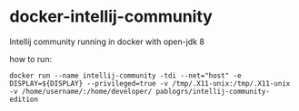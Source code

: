 # docker-intellij-community
Intellij community running in docker with open-jdk 8

how to run:
```
docker run --name intellij-community -tdi --net="host" -e DISPLAY=${DISPLAY} --privileged=true -v /tmp/.X11-unix:/tmp/.X11-unix -v /home/username/:/home/developer/ pablogrs/intellij-community-edition
```


